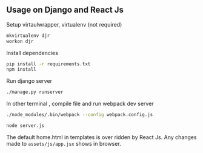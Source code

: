 ## Usage on Django and React Js

Setup virtaulwrapper, virtualenv (not required)
```bash
mkvirtualenv djr
workon djr
```

Install dependencies
```bash
pip install -r requirements.txt
npm install
```

Run django server
```bash
./manage.py runserver
```

In other terminal , compile file and run webpack dev server
```bash
./node_modules/.bin/webpack --config webpack.config.js

node server.js
```


The default home.html in templates is over ridden by React Js. Any changes made to `assets/js/app.jsx` shows in browser.
